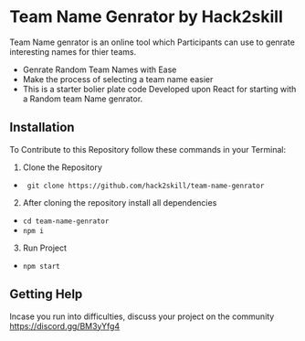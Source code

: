 # Team Name Genrator by Hack2skill

Team Name genrator is an online tool which Participants can use to genrate interesting names for thier teams.
- Genrate Random Team Names with Ease
- Make the process of selecting a team name easier
- This is a starter bolier plate code Developed upon React for starting with a Random team Name genrator.

## Installation
To Contribute to this Repository follow these commands in your Terminal:

1. Clone the Repository
- ` git clone https://github.com/hack2skill/team-name-genrator`

2. After cloning the repository install all dependencies
- `cd team-name-genrator`
- `npm i`

3. Run Project
 - `npm start`




## Getting Help

Incase you run into difficulties, discuss your project on the community https://discord.gg/BM3yYfg4
